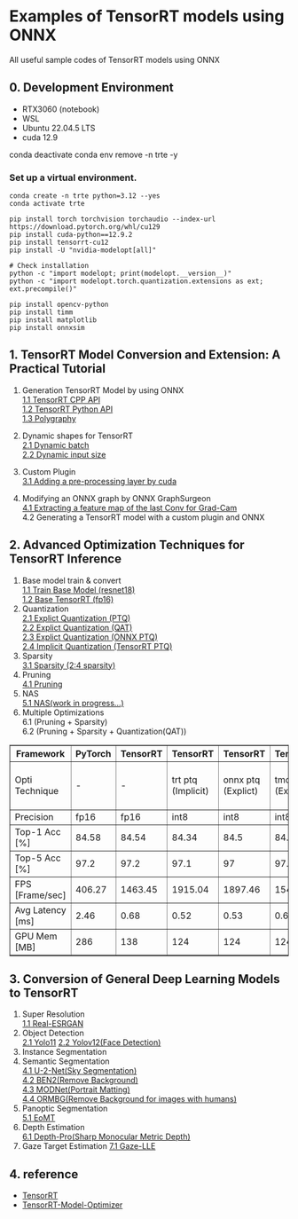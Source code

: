 # Examples of TensorRT models using ONNX

All useful sample codes of TensorRT models using ONNX


## 0. Development Environment

- RTX3060 (notebook)
- WSL 
- Ubuntu 22.04.5 LTS
- cuda 12.9

conda deactivate 
conda env remove -n trte -y 
### Set up a virtual environment.
  ```
  conda create -n trte python=3.12 --yes 
  conda activate trte

  pip install torch torchvision torchaudio --index-url https://download.pytorch.org/whl/cu129
  pip install cuda-python==12.9.2
  pip install tensorrt-cu12
  pip install -U "nvidia-modelopt[all]"

  # Check installation 
  python -c "import modelopt; print(modelopt.__version__)"
  python -c "import modelopt.torch.quantization.extensions as ext; ext.precompile()"

  pip install opencv-python
  pip install timm
  pip install matplotlib
  pip install onnxsim
  ```

## 1. TensorRT Model Conversion and Extension: A Practical Tutorial

1. Generation TensorRT Model by using ONNX  
   [1.1 TensorRT CPP API](practical_tutorial/timm_to_trt_cpp/README.md)  
   [1.2 TensorRT Python API](practical_tutorial/timm_to_trt_python1/README.md)  
   [1.3 Polygraphy](practical_tutorial/timm_to_trt_python2/README.md)

2. Dynamic shapes for TensorRT  
   [2.1 Dynamic batch](practical_tutorial/dynamic_batch_trt/README.md)  
   [2.2 Dynamic input size](practical_tutorial/dynamic_input_size_trt/README.md)

3. Custom Plugin  
   [3.1 Adding a pre-processing layer by cuda](practical_tutorial/custom_layer/README.md)

4. Modifying an ONNX graph by ONNX GraphSurgeon  
   [4.1 Extracting a feature map of the last Conv for Grad-Cam](practical_tutorial/gradcam_trt/README.md)  
   4.2 Generating a TensorRT model with a custom plugin and ONNX

## 2. Advanced Optimization Techniques for TensorRT Inference

1. Base model train & convert       
   [1.1 Train Base Model (resnet18)](optimization_techniques/base_model/README.md)  
   [1.2 Base TensorRT (fp16)](optimization_techniques/base_trt/README.md)  
2. Quantization     
   [2.1 Explict Quantization (PTQ)](optimization_techniques/tmo_ptq/README.md)  
   [2.2 Explict Quantization (QAT)](optimization_techniques/tmo_qat/README.md)  
   [2.3 Explict Quantization (ONNX PTQ)](optimization_techniques/tmo_moq/README.md)  
   [2.4 Implicit Quantization (TensorRT PTQ)](optimization_techniques/trt_ptq/README.md) 
3. Sparsity     
   [3.1 Sparsity (2:4 sparsity)](optimization_techniques/tmo_sparsity/README.md)  
4. Pruning     
   [4.1 Pruning](optimization_techniques/tmo_pruning/README.md)  
5. NAS  
   [5.1 NAS(work in progress...)](optimization_techniques/tmo_nas/README.md)  
6. Multiple Optimizations      
  6.1 (Pruning + Sparsity)   
  6.2 (Pruning + Sparsity + Quantization(QAT))   

<table border="1" cellspacing="0" cellpadding="4">
  <thead>
    <tr>
      <th>Framework</th>
      <th>PyTorch</th>
      <th>TensorRT</th>
      <th>TensorRT</th>
      <th>TensorRT</th>
      <th>TensorRT</th>
      <th>TensorRT</th>
      <th>TensorRT</th>
      <th>TensorRT</th>
    </tr>
  </thead>
  <tbody>
      <tr>
      <td>Opti Technique</td>
      <td>-</td>
      <td>-</td>
      <td>trt ptq (Implicit)</td>
      <td>onnx ptq (Explict)</td>
      <td>tmo ptq (Explict)</td>
      <td>tmo qat (Explict)</td>
      <td>tmo sparsity</td>
      <td>tmo pruning (flops 80%)</td>
    </tr>
    <tr>
      <td>Precision</td>
      <td>fp16</td>
      <td>fp16</td>
      <td>int8</td>
      <td>int8</td>
      <td>int8</td>
      <td>int8</td>
      <td>fp16</td>
      <td>fp16</td>
    </tr>
    <tr>
      <td>Top-1 Acc [%]</td>
      <td>84.58</td>
      <td>84.54</td>
      <td>84.34</td>
      <td>84.5</td>
      <td>84.2</td>
      <td>84.42</td>
      <td>83.28</td>
      <td>82.76</td>
    </tr>
    <tr>
      <td>Top-5 Acc [%]</td>
      <td>97.2</td>
      <td>97.2</td>
      <td>97.1</td>
      <td>97</td>
      <td>97.06</td>
      <td>97.1</td>
      <td>96.72</td>
      <td>96.42</td>
    </tr>
    <tr>
      <td>FPS [Frame/sec]</td>
      <td>406.27</td>
      <td>1463.45</td>
      <td>1915.04</td>
      <td>1897.46</td>
      <td>1542.34</td>
      <td>1572.81</td>
      <td>1483.85</td>
      <td>1573.2</td>
    </tr>
    <tr>
      <td>Avg Latency [ms]</td>
      <td>2.46</td>
      <td>0.68</td>
      <td>0.52</td>
      <td>0.53</td>
      <td>0.65</td>
      <td>0.64</td>
      <td>0.67</td>
      <td>0.64</td>
    </tr>
    <tr>
      <td>GPU Mem [MB]</td>
      <td>286</td>
      <td>138</td>
      <td>124</td>
      <td>124</td>
      <td>124</td>
      <td>138</td>
      <td>138</td>
      <td>130</td>
    </tr>
  </tbody>
</table>

## 3. Conversion of General Deep Learning Models to TensorRT

1. Super Resolution  
  [1.1 Real-ESRGAN](general_models/Real-ESRGAN/README.md)
2. Object Detection  
  [2.1 Yolo11](general_models/Yolo11/README.md)
  [2.2 Yolov12(Face Detection)](general_models/Yolov12/README.md)
3. Instance Segmentation
4. Semantic Segmentation   
  [4.1 U-2-Net(Sky Segmentation)](general_models/U-2-Net/README.md)  
  [4.2 BEN2(Remove Background)](general_models/BEN2/README.md)  
  [4.3 MODNet(Portrait Matting)](general_models/MODNet/README.md)  
  [4.4 ORMBG(Remove Background for images with humans)](general_models/ORMBG/README.md)
5. Panoptic Segmentation   
  [5.1 EoMT](general_models/EoMT/README.md)
6. Depth Estimation  
  [6.1 Depth-Pro(Sharp Monocular Metric Depth)](general_models/Depth-Pro/README.md)
7. Gaze Target Estimation
  [7.1 Gaze-LLE](general_models/Gaze-LLE/README.md)


## 4. reference

- [TensorRT](https://github.com/NVIDIA/TensorRT)
- [TensorRT-Model-Optimizer](https://github.com/NVIDIA/TensorRT-Model-Optimizer)
